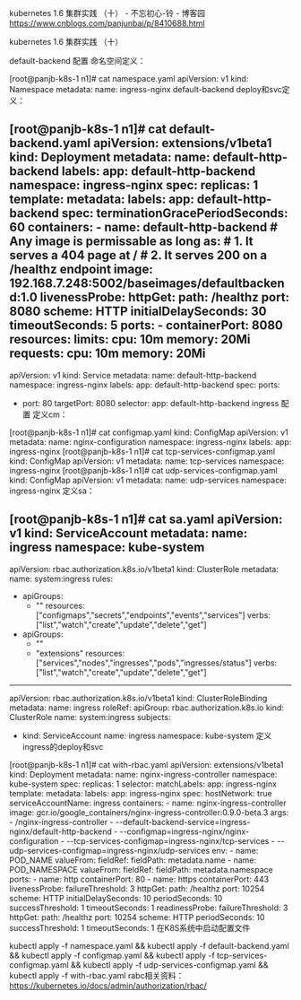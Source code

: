kubernetes 1.6 集群实践 （十） - 不忘初心-铃 - 博客园 https://www.cnblogs.com/panjunbai/p/8410688.html

kubernetes 1.6 集群实践 （十）

default-backend 配置
命名空间定义：

[root@panjb-k8s-1 n1]# cat namespace.yaml 
apiVersion: v1
kind: Namespace
metadata:
  name: ingress-nginx
default-backend deploy和svc定义：

[root@panjb-k8s-1 n1]# cat default-backend.yaml 
apiVersion: extensions/v1beta1
kind: Deployment
metadata:
  name: default-http-backend
  labels:
    app: default-http-backend
  namespace: ingress-nginx
spec:
  replicas: 1
  template:
    metadata:
      labels:
        app: default-http-backend
    spec:
      terminationGracePeriodSeconds: 60
      containers:
      - name: default-http-backend
        # Any image is permissable as long as:
        # 1. It serves a 404 page at /
        # 2. It serves 200 on a /healthz endpoint
        image: 192.168.7.248:5002/baseimages/defaultbackend:1.0
        livenessProbe:
          httpGet:
            path: /healthz
            port: 8080
            scheme: HTTP
          initialDelaySeconds: 30
          timeoutSeconds: 5
        ports:
        - containerPort: 8080
        resources:
          limits:
            cpu: 10m
            memory: 20Mi
          requests:
            cpu: 10m
            memory: 20Mi
---

apiVersion: v1
kind: Service
metadata:
  name: default-http-backend
  namespace: ingress-nginx
  labels:
    app: default-http-backend
spec:
  ports:
  - port: 80
    targetPort: 8080
  selector:
    app: default-http-backend
ingress 配置
定义cm：

[root@panjb-k8s-1 n1]# cat configmap.yaml 
kind: ConfigMap
apiVersion: v1
metadata:
  name: nginx-configuration
  namespace: ingress-nginx
  labels:
    app: ingress-nginx
[root@panjb-k8s-1 n1]# cat tcp-services-configmap.yaml 
kind: ConfigMap
apiVersion: v1
metadata:
  name: tcp-services
  namespace: ingress-nginx
[root@panjb-k8s-1 n1]# cat udp-services-configmap.yaml 
kind: ConfigMap
apiVersion: v1
metadata:
  name: udp-services
  namespace: ingress-nginx
定义sa：

[root@panjb-k8s-1 n1]# cat sa.yaml
apiVersion: v1
kind: ServiceAccount
metadata:
  name: ingress
  namespace: kube-system
---
apiVersion: rbac.authorization.k8s.io/v1beta1
kind: ClusterRole
metadata:
  name: system:ingress
rules:
- apiGroups:
  - ""
  resources: ["configmaps","secrets","endpoints","events","services"]
  verbs: ["list","watch","create","update","delete","get"]
- apiGroups:
  - ""
  - "extensions"
  resources: ["services","nodes","ingresses","pods","ingresses/status"]
  verbs: ["list","watch","create","update","delete","get"]
---
apiVersion: rbac.authorization.k8s.io/v1beta1
kind: ClusterRoleBinding
metadata:
  name: ingress
roleRef:
  apiGroup: rbac.authorization.k8s.io
  kind: ClusterRole
  name: system:ingress
subjects:
  - kind: ServiceAccount
    name: ingress
    namespace: kube-system
定义ingress的deploy和svc

[root@panjb-k8s-1 n1]# cat with-rbac.yaml 
apiVersion: extensions/v1beta1
kind: Deployment
metadata:
  name: nginx-ingress-controller
  namespace: kube-system
spec:
  replicas: 1
  selector:
    matchLabels:
      app: ingress-nginx
  template:
    metadata:
      labels:
        app: ingress-nginx
    spec:
      hostNetwork: true
      serviceAccountName: ingress
      containers:
        - name: nginx-ingress-controller
          image: gcr.io/google_containers/nginx-ingress-controller:0.9.0-beta.3
          args:
            - /nginx-ingress-controller
            - --default-backend-service=ingress-nginx/default-http-backend
            - --configmap=ingress-nginx/nginx-configuration
            - --tcp-services-configmap=ingress-nginx/tcp-services
            - --udp-services-configmap=ingress-nginx/udp-services
          env:
            - name: POD_NAME
              valueFrom:
                fieldRef:
                  fieldPath: metadata.name
            - name: POD_NAMESPACE
              valueFrom:
                fieldRef:
                  fieldPath: metadata.namespace
          ports:
          - name: http
            containerPort: 80
          - name: https
            containerPort: 443
          livenessProbe:
            failureThreshold: 3
            httpGet:
              path: /healthz
              port: 10254
              scheme: HTTP
            initialDelaySeconds: 10
            periodSeconds: 10
            successThreshold: 1
            timeoutSeconds: 1
          readinessProbe:
            failureThreshold: 3
            httpGet:
              path: /healthz
              port: 10254
              scheme: HTTP
            periodSeconds: 10
            successThreshold: 1
            timeoutSeconds: 1
在K8S系统中启动配置文件

kubectl apply -f namespace.yaml  &&  kubectl apply -f default-backend.yaml  &&  kubectl apply -f  configmap.yaml  &&  kubectl apply -f  tcp-services-configmap.yaml && 
 kubectl apply -f udp-services-configmap.yaml  &&  kubectl apply -f with-rbac.yaml 
rabc相关资料：https://kubernetes.io/docs/admin/authorization/rbac/